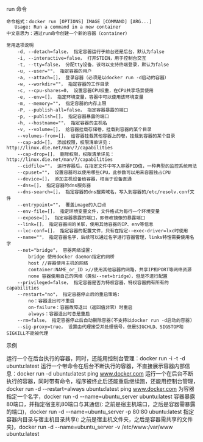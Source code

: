 
run 命令
```shell
命令格式：docker run [OPTIONS] IMAGE [COMMAND] [ARG...]
   Usage: Run a command in a new container
中文意思为：通过run命令创建一个新的容器（container）

常用选项说明
    -d, --detach=false， 指定容器运行于前台还是后台，默认为false
    -i, --interactive=false， 打开STDIN，用于控制台交互
    -t, --tty=false， 分配tty设备，该可以支持终端登录，默认为false
    -u, --user=""， 指定容器的用户
    -a, --attach=[]， 登录容器（必须是以docker run -d启动的容器）
    -w, --workdir=""， 指定容器的工作目录
    -c, --cpu-shares=0， 设置容器CPU权重，在CPU共享场景使用
    -e, --env=[]， 指定环境变量，容器中可以使用该环境变量
    -m, --memory=""， 指定容器的内存上限
    -P, --publish-all=false， 指定容器暴露的端口
    -p, --publish=[]， 指定容器暴露的端口
    -h, --hostname=""， 指定容器的主机名
    -v, --volume=[]， 给容器挂载存储卷，挂载到容器的某个目录
    --volumes-from=[]， 给容器挂载其他容器上的卷，挂载到容器的某个目录
    --cap-add=[]， 添加权限，权限清单详见：http://linux.die.net/man/7/capabilities
    --cap-drop=[]， 删除权限，权限清单详见：http://linux.die.net/man/7/capabilities
    --cidfile=""， 运行容器后，在指定文件中写入容器PID值，一种典型的监控系统用法
    --cpuset=""， 设置容器可以使用哪些CPU，此参数可以用来容器独占CPU
    --device=[]， 添加主机设备给容器，相当于设备直通
    --dns=[]， 指定容器的dns服务器
    --dns-search=[]， 指定容器的dns搜索域名，写入到容器的/etc/resolv.conf文件
    --entrypoint=""， 覆盖image的入口点
    --env-file=[]， 指定环境变量文件，文件格式为每行一个环境变量
    --expose=[]， 指定容器暴露的端口，即修改镜像的暴露端口
    --link=[]， 指定容器间的关联，使用其他容器的IP、env等信息
    --lxc-conf=[]， 指定容器的配置文件，只有在指定--exec-driver=lxc时使用
    --name=""， 指定容器名字，后续可以通过名字进行容器管理，links特性需要使用名字
    --net="bridge"， 容器网络设置:
        bridge 使用docker daemon指定的网桥
        host //容器使用主机的网络
        container:NAME_or_ID >//使用其他容器的网路，共享IP和PORT等网络资源
        none 容器使用自己的网络（类似--net=bridge），但是不进行配置
    --privileged=false， 指定容器是否为特权容器，特权容器拥有所有的capabilities
    --restart="no"， 指定容器停止后的重启策略:
        no：容器退出时不重启
        on-failure：容器故障退出（返回值非零）时重启
        always：容器退出时总是重启
    --rm=false， 指定容器停止后自动删除容器(不支持以docker run -d启动的容器)
    --sig-proxy=true， 设置由代理接受并处理信号，但是SIGCHLD、SIGSTOP和SIGKILL不能被代理
```
示例

运行一个在后台执行的容器，同时，还能用控制台管理：docker run -i -t -d ubuntu:latest
运行一个带命令在后台不断执行的容器，不直接展示容器内部信息：docker run -d ubuntu:latest ping www.docker.com
运行一个在后台不断执行的容器，同时带有命令，程序被终止后还能重启继续跑，还能用控制台管理，docker run -d --restart=always ubuntu:latest ping www.docker.com
为容器指定一个名字，docker run -d --name=ubuntu_server ubuntu:latest
容器暴露80端口，并指定宿主机80端口与其通信(: 之前是宿主机端口，之后是容器需暴露的端口)，docker run -d --name=ubuntu_server -p 80:80 ubuntu:latest
指定容器内目录与宿主机目录共享(: 之前是宿主机文件夹，之后是容器需共享的文件夹)，docker run -d --name=ubuntu_server -v /etc/www:/var/www ubuntu:latest